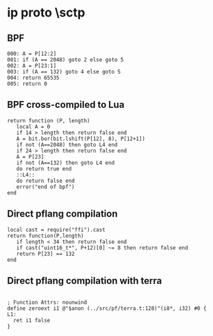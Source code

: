 # ip proto \sctp


## BPF

```
000: A = P[12:2]
001: if (A == 2048) goto 2 else goto 5
002: A = P[23:1]
003: if (A == 132) goto 4 else goto 5
004: return 65535
005: return 0
```


## BPF cross-compiled to Lua

```
return function (P, length)
   local A = 0
   if 14 > length then return false end
   A = bit.bor(bit.lshift(P[12], 8), P[12+1])
   if not (A==2048) then goto L4 end
   if 24 > length then return false end
   A = P[23]
   if not (A==132) then goto L4 end
   do return true end
   ::L4::
   do return false end
   error("end of bpf")
end
```


## Direct pflang compilation

```
local cast = require("ffi").cast
return function(P,length)
   if length < 34 then return false end
   if cast("uint16_t*", P+12)[0] ~= 8 then return false end
   return P[23] == 132
end

```

## Direct pflang compilation with terra

```

; Function Attrs: nounwind
define zeroext i1 @"$anon (../src/pf/terra.t:128)"(i8*, i32) #0 {
L1:
  ret i1 false
}


```
